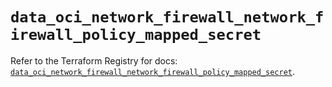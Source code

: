 # `data_oci_network_firewall_network_firewall_policy_mapped_secret`

Refer to the Terraform Registry for docs: [`data_oci_network_firewall_network_firewall_policy_mapped_secret`](https://registry.terraform.io/providers/hashicorp/oci/7.19.0/docs/data-sources/network_firewall_network_firewall_policy_mapped_secret).
